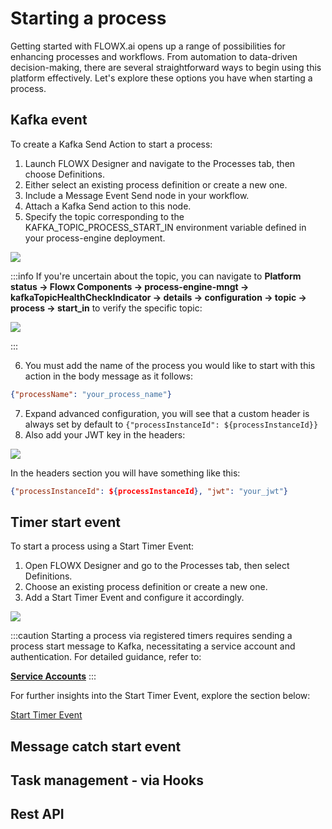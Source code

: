 # Starting a process

Getting started with FLOWX.ai opens up a range of possibilities for enhancing processes and workflows. From automation to data-driven decision-making, there are several straightforward ways to begin using this platform effectively. Let's explore these options you have when starting a process.

## Kafka event

To create a Kafka Send Action to start a process:

1. Launch FLOWX Designer and navigate to the Processes tab, then choose Definitions.
2. Either select an existing process definition or create a new one.
3. Include a Message Event Send node in your workflow.
4. Attach a Kafka Send action to this node.
5. Specify the topic corresponding to the KAFKA_TOPIC_PROCESS_START_IN environment variable defined in your process-engine deployment.

![](https://s3.eu-west-1.amazonaws.com/docx.flowx.ai/release34/topic_address.png)

:::info
If you're uncertain about the topic, you can navigate to **Platform status → Flowx Components → process-engine-mngt -> kafkaTopicHealthCheckIndicator → details → configuration → topic → process → start_in** to verify the specific topic:

![](https://s3.eu-west-1.amazonaws.com/docx.flowx.ai/release34/topic_start_process.png)

:::

6. You must add the name of the process you would like to start with this action in the body message as it follows:

```json
{"processName": "your_process_name"}
```

7. Expand advanced configuration, you will see that a custom header is always set by default to `{"processInstanceId": ${processInstanceId}}`
8. Also add your JWT key in the headers:

![](https://s3.eu-west-1.amazonaws.com/docx.flowx.ai/release34/jwt_start.png)

In the headers section you will have something like this:

```json
{"processInstanceId": ${processInstanceId}, "jwt": "your_jwt"}
```



## Timer start event

To start a process using a Start Timer Event:

1. Open FLOWX Designer and go to the Processes tab, then select Definitions.
2. Choose an existing process definition or create a new one.
3. Add a Start Timer Event and configure it accordingly.


![](https://s3.eu-west-1.amazonaws.com/docx.flowx.ai/release34/start_timer_process.png)

:::caution
Starting a process via registered timers requires sending a process start message to Kafka, necessitating a service account and authentication. For detailed guidance, refer to:

[**<u>Service Accounts</u>**](../../platform-setup-guides/access-management/configuring-an-iam-solution.md#scheduler-service-account)
:::

For further insights into the Start Timer Event, explore the section below:

[Start Timer Event](../../building-blocks/node/timer-events/timer-start-event.md)


## Message catch start event

## Task management - via Hooks

## Rest API